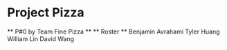 # Project Pizza
** P#0 by Team Fine Pizza **
** Roster **
Benjamin Avrahami
Tyler Huang
William Lin
David Wang
